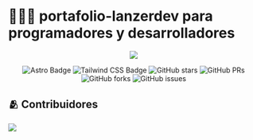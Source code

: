 # 👨🏻‍💻 portafolio-lanzerdev para programadores y desarrolladores

<div align="center">
<a href="https://portafolio-lanzerdev.dev/">
<img src="./public/portafolio-lanzerdev.webp">
</a>
<p></p>
</div>

<div align="center">

![Astro Badge](https://img.shields.io/badge/Astro-FF3E00?logo=astro&logoColor=fff&style=flat)
![Tailwind CSS Badge](https://img.shields.io/badge/Tailwind%20CSS-06B6D4?logo=tailwindcss&logoColor=fff&style=flat)
![GitHub stars](https://img.shields.io/github/stars/midudev/portafolio-lanzerdev.dev)
![GitHub PRs](https://img.shields.io/github/issues-pr/midudev/portafolio-lanzerdev.dev)
![GitHub forks](https://img.shields.io/github/forks/midudev/portafolio-lanzerdev.dev)
![GitHub issues](https://img.shields.io/github/issues/midudev/portafolio-lanzerdev.dev)

</div>

## 🫂 Contribuidores

<a href="https://github.com/midudev/portafolio-lanzerdev.dev/graphs/contributors">
  <img src="https://contrib.rocks/image?repo=midudev/portafolio-lanzerdev.dev" />
</a>

<p></p>
